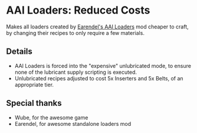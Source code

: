 ﻿# AAI Loaders: Reduced Costs

Makes all loaders created by [Earendel's AAI Loaders](https://mods.factorio.com/mod/aai-loaders) mod
cheaper to craft, by changing their recipes to only require a few materials.

## Details

- AAI Loaders is forced into the "expensive" unlubricated mode, to ensure none of the lubricant supply scripting is executed.
- Unlubricated recipes adjusted to cost 5x Inserters and 5x Belts, of an appropriate tier.

## Special thanks

- Wube, for the awesome game
- Earendel, for awesome standalone loaders mod
